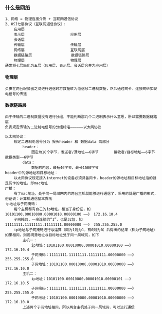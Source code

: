 ### 什么是网络
    1、网络 = 物理连接介质 + 互联网通信协议
    2、OSI七层协议（互联网通信协议）：
        应用层         
        表示层                     应用层
        会话层
        传输层                     传输层
        网络层                     互联网层
        数据链路层                  数据链路层
        物理层                     物理层
    通常将七层简化为五层（应用层、表示层、会话层合并为应用层）

#### 物理层
    负责在两台服务器之间进行通信时将数据转为电信号二进制数据，然后通过网卡、连接网络实现电信号的传递
#### 数据链路层
    由于传输的二进制数据没有进行分组，不能判断那几个二进制表示什么意思，所以需要数据链路层
    负责规定传输的二进制电信号的分组标准——————以太网协议
    
    以太网协议：
        规定二进制电信号分为 报头header 和 数据data 两部分
            header：
                固定为18个字节，发送者/源地址——6字节       接收者/目标地址——6字节       数据类型——6字节
            data：
                数据的内容，最短46字节，最长1500字节
    header中的源地址和目标地址：
        以太网协议规定接入internet的设备必须具备网卡，header的源地址和目标地址指的就是网卡的地址，即mac地址
    广播：
        有了mac地址，处于同一局域网内的两台主机就能够进行通信了，采用的就是广播的形式，俗话说：计算机通信基本靠吼
    ip地址与子网掩码：
        每个主机都有自己的ip地址，相当于身份证，如 10101100.00010000.00001010.00000100 ——》 172.16.10.4
        子网掩码，一串连续的“1”，也是32位，如 11111111.11111111.11111111.00000000 ——》 255.255.255.0
        ip地址与子网掩码进行与运算（同为1则为1，有0则为0）后得出的结果（称为子网地址）如果相同，则说明源地址与目标地址处于同一局域网，如下
            主机一：
                ip地址：10101100.00010000.00001010.00000100 ——》 172.16.10.4
                子网掩码：11111111.11111111.11111111.00000000 ——》 255.255.255.0
                子网地址：10101100.00010000.00001010.00000000 ——》 172.16.10.0
            主机二：
                ip地址：10101100.00010000.00001010.00000101 ——》 172.16.10.5
                子网掩码：11111111.11111111.11111111.00000000 ——》 255.255.255.0
                子网地址：10101100.00010000.00001010.00000000 ——》 172.16.10.0
            上述两个子网地址相同，所以两台主机处于同一局域网，可以进行通信
